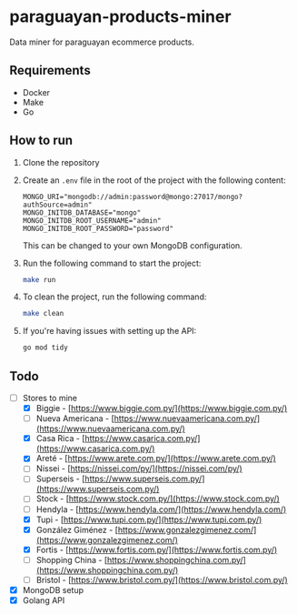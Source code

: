 # paraguayan-products-miner
Data miner for paraguayan ecommerce products.

## Requirements
- Docker
- Make
- Go

## How to run
1. Clone the repository
2. Create an `.env` file in the root of the project with the following content:
    ```env
    MONGO_URI="mongodb://admin:password@mongo:27017/mongo?authSource=admin"
    MONGO_INITDB_DATABASE="mongo"
    MONGO_INITDB_ROOT_USERNAME="admin"
    MONGO_INITDB_ROOT_PASSWORD="password"
    ```
    This can be changed to your own MongoDB configuration.
3. Run the following command to start the project:
    ```bash
    make run
    ```

4. To clean the project, run the following command:
    ```bash
    make clean
    ```

5. If you're having issues with setting up the API:
    ```bash
    go mod tidy
    ```

## Todo
- [ ] Stores to mine
    - [x] Biggie - [https://www.biggie.com.py/](https://www.biggie.com.py/)
    - [ ] Nueva Americana - [https://www.nuevaamericana.com.py/](https://www.nuevaamericana.com.py/)
    - [x] Casa Rica - [https://www.casarica.com.py/](https://www.casarica.com.py/)
    - [x] Areté - [https://www.arete.com.py/](https://www.arete.com.py/)
    - [ ] Nissei - [https://nissei.com/py/](https://nissei.com/py/)
    - [ ] Superseis - [https://www.superseis.com.py/](https://www.superseis.com.py/)
    - [ ] Stock - [https://www.stock.com.py/](https://www.stock.com.py/)
    - [ ] Hendyla - [https://www.hendyla.com/](https://www.hendyla.com/)
    - [x] Tupi - [https://www.tupi.com.py/](https://www.tupi.com.py/)
    - [x] González Giménez - [https://www.gonzalezgimenez.com/](https://www.gonzalezgimenez.com/)
    - [x] Fortis - [https://www.fortis.com.py/](https://www.fortis.com.py/)
    - [ ] Shopping China - [https://www.shoppingchina.com.py/](https://www.shoppingchina.com.py/)
    - [ ] Bristol - [https://www.bristol.com.py/](https://www.bristol.com.py/)
- [x] MongoDB setup
- [x] Golang API